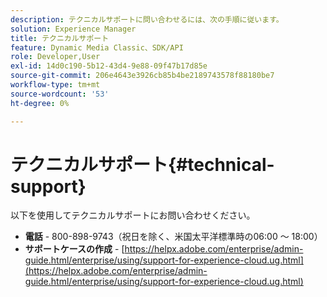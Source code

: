 ```yaml
---
description: テクニカルサポートに問い合わせるには、次の手順に従います。
solution: Experience Manager
title: テクニカルサポート
feature: Dynamic Media Classic、SDK/API
role: Developer,User
exl-id: 14d0c190-5b12-43d4-9e88-09f47b17d85e
source-git-commit: 206e4643e3926cb85b4be2189743578f88180be7
workflow-type: tm+mt
source-wordcount: '53'
ht-degree: 0%

---
```


# テクニカルサポート{#technical-support}

以下を使用してテクニカルサポートにお問い合わせください。

* **電話** - 800-898-9743（祝日を除く、米国太平洋標準時の06:00 ～ 18:00）
* **サポートケースの作成**  -  [https://helpx.adobe.com/enterprise/admin-guide.html/enterprise/using/support-for-experience-cloud.ug.html](https://helpx.adobe.com/enterprise/admin-guide.html/enterprise/using/support-for-experience-cloud.ug.html)
